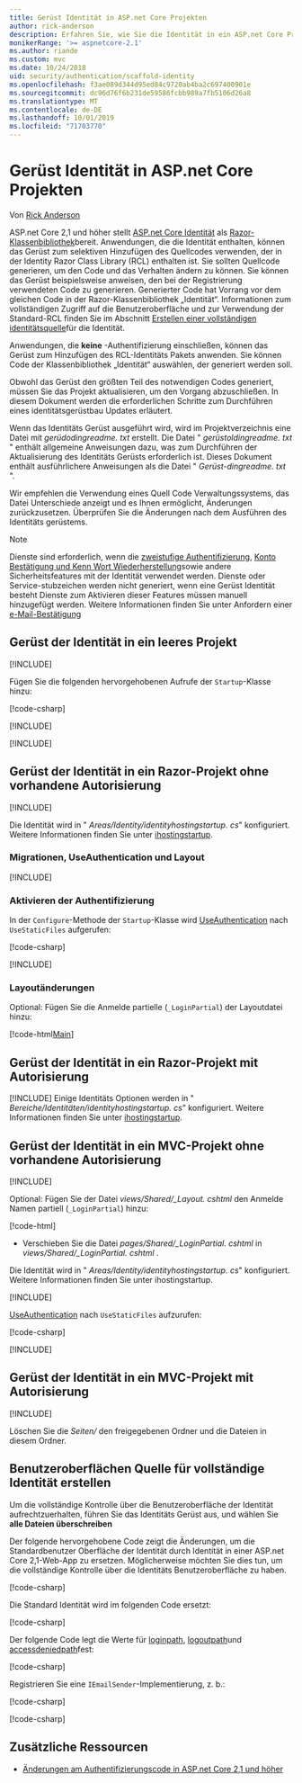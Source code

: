 ```yaml
---
title: Gerüst Identität in ASP.net Core Projekten
author: rick-anderson
description: Erfahren Sie, wie Sie die Identität in ein ASP.net Core Projekt eingerüstbau.
monikerRange: '>= aspnetcore-2.1'
ms.author: riande
ms.custom: mvc
ms.date: 10/24/2018
uid: security/authentication/scaffold-identity
ms.openlocfilehash: f3ae089d344d95ed84c9720ab4ba2c697400901e
ms.sourcegitcommit: dc96d76f6b231de59586fcbb989a7fb5106d26a8
ms.translationtype: MT
ms.contentlocale: de-DE
ms.lasthandoff: 10/01/2019
ms.locfileid: "71703770"
---
```

# <a name="scaffold-identity-in-aspnet-core-projects"></a>Gerüst Identität in ASP.net Core Projekten

Von [Rick Anderson](https://twitter.com/RickAndMSFT)

ASP.net Core 2,1 und höher stellt [ASP.net Core Identität](xref:security/authentication/identity) als [Razor-Klassenbibliothek](xref:razor-pages/ui-class)bereit. Anwendungen, die die Identität enthalten, können das Gerüst zum selektiven Hinzufügen des Quellcodes verwenden, der in der Identity Razor Class Library (RCL) enthalten ist. Sie sollten Quellcode generieren, um den Code und das Verhalten ändern zu können. Sie können das Gerüst beispielsweise anweisen, den bei der Registrierung verwendeten Code zu generieren. Generierter Code hat Vorrang vor dem gleichen Code in der Razor-Klassenbibliothek „Identität“. Informationen zum vollständigen Zugriff auf die Benutzeroberfläche und zur Verwendung der Standard-RCL finden Sie im Abschnitt [Erstellen einer vollständigen identitätsquelle](#full)für die Identität.

Anwendungen, die **keine** -Authentifizierung einschließen, können das Gerüst zum Hinzufügen des RCL-Identitäts Pakets anwenden. Sie können Code der Klassenbibliothek „Identität“ auswählen, der generiert werden soll.

Obwohl das Gerüst den größten Teil des notwendigen Codes generiert, müssen Sie das Projekt aktualisieren, um den Vorgang abzuschließen. In diesem Dokument werden die erforderlichen Schritte zum Durchführen eines identitätsgerüstbau Updates erläutert.

Wenn das Identitäts Gerüst ausgeführt wird, wird im Projektverzeichnis eine Datei mit *gerüdodingreadme. txt* erstellt. Die Datei " *gerüstoldingreadme. txt* " enthält allgemeine Anweisungen dazu, was zum Durchführen der Aktualisierung des Identitäts Gerüsts erforderlich ist. Dieses Dokument enthält ausführlichere Anweisungen als die Datei " *Gerüst-dingreadme. txt* ".

Wir empfehlen die Verwendung eines Quell Code Verwaltungssystems, das Datei Unterschiede anzeigt und es Ihnen ermöglicht, Änderungen zurückzusetzen. Überprüfen Sie die Änderungen nach dem Ausführen des Identitäts gerüstems.

> [!NOTE]
> Dienste sind erforderlich, wenn die [zweistufige Authentifizierung](xref:security/authentication/identity-enable-qrcodes), [Konto Bestätigung und Kenn Wort Wiederherstellung](xref:security/authentication/accconfirm)sowie andere Sicherheitsfeatures mit der Identität verwendet werden. Dienste oder Service-stubzeichen werden nicht generiert, wenn eine Gerüst Identität besteht Dienste zum Aktivieren dieser Features müssen manuell hinzugefügt werden. Weitere Informationen finden Sie unter Anfordern einer [e-Mail-Bestätigung](xref:security/authentication/accconfirm#require-email-confirmation)

## <a name="scaffold-identity-into-an-empty-project"></a>Gerüst der Identität in ein leeres Projekt

[!INCLUDE[](~/includes/scaffold-identity/id-scaffold-dlg.md)]

Fügen Sie die folgenden hervorgehobenen Aufrufe der `Startup`-Klasse hinzu:

[!code-csharp[](scaffold-identity/sample/StartupEmpty.cs?name=snippet1&highlight=5,20-23)]

[!INCLUDE[](~/includes/scaffold-identity/hsts.md)]

[!INCLUDE[](~/includes/scaffold-identity/migrations.md)]

## <a name="scaffold-identity-into-a-razor-project-without-existing-authorization"></a>Gerüst der Identität in ein Razor-Projekt ohne vorhandene Autorisierung

<!--  Updated for 3.0
set projNam=RPnoAuth
set projType=webapp

dotnet new %projType% -o %projNam%
cd %projNam%
dotnet add package Microsoft.VisualStudio.Web.CodeGeneration.Design
dotnet add package Microsoft.EntityFrameworkCore.Design
dotnet add package Microsoft.AspNetCore.Identity.EntityFrameworkCore
dotnet add package Microsoft.AspNetCore.Identity.UI
dotnet add package Microsoft.EntityFrameworkCore.SqlServer
dotnet restore
dotnet aspnet-codegenerator identity --useDefaultUI
dotnet ef migrations add CreateIdentitySchema
dotnet ef database update
-->

[!INCLUDE[](~/includes/scaffold-identity/id-scaffold-dlg.md)]

Die Identität wird in " *Areas/Identity/identityhostingstartup. cs*" konfiguriert. Weitere Informationen finden Sie unter [ihostingstartup](xref:fundamentals/configuration/platform-specific-configuration).

<a name="efm"></a>

### <a name="migrations-useauthentication-and-layout"></a>Migrationen, UseAuthentication und Layout

[!INCLUDE[](~/includes/scaffold-identity/migrations.md)]

<a name="useauthentication"></a>

### <a name="enable-authentication"></a>Aktivieren der Authentifizierung

In der `Configure`-Methode der `Startup`-Klasse wird [UseAuthentication](/dotnet/api/microsoft.aspnetcore.builder.authappbuilderextensions.useauthentication?view=aspnetcore-2.0#Microsoft_AspNetCore_Builder_AuthAppBuilderExtensions_UseAuthentication_Microsoft_AspNetCore_Builder_IApplicationBuilder_) nach `UseStaticFiles` aufgerufen:

[!code-csharp[](scaffold-identity/sample/StartupRPnoAuth.cs?name=snippet1&highlight=29)]

[!INCLUDE[](~/includes/scaffold-identity/hsts.md)]

### <a name="layout-changes"></a>Layoutänderungen

Optional: Fügen Sie die Anmelde partielle (`_LoginPartial`) der Layoutdatei hinzu:

[!code-html[Main](scaffold-identity/sample/_Layout.cshtml?highlight=37)]

## <a name="scaffold-identity-into-a-razor-project-with-authorization"></a>Gerüst der Identität in ein Razor-Projekt mit Autorisierung

<!--
Use >=2.1: dotnet new webapp -au Individual -o RPauth
Use = 2.0: dotnet new razor -au Individual -o RPauth
uld option: Use Local DB, not SQLite

dotnet new webapp -au Individual -uld -o RPauth
cd RPauth
dotnet add package Microsoft.VisualStudio.Web.CodeGeneration.Design
dotnet restore
dotnet aspnet-codegenerator identity -dc RPauth.Data.ApplicationDbContext --files Account.Register
-->

[!INCLUDE[](~/includes/scaffold-identity/id-scaffold-dlg-auth.md)]
Einige Identitäts Optionen werden in " *Bereiche/Identitäten/identityhostingstartup. cs*" konfiguriert. Weitere Informationen finden Sie unter [ihostingstartup](xref:fundamentals/configuration/platform-specific-configuration).

## <a name="scaffold-identity-into-an-mvc-project-without-existing-authorization"></a>Gerüst der Identität in ein MVC-Projekt ohne vorhandene Autorisierung

<!--
set projNam=MvcNoAuth
set projType=mvc
set version=2.1.0

dotnet new %projType% -o %projNam%
cd %projNam%
dotnet add package Microsoft.VisualStudio.Web.CodeGeneration.Design -v %version%
dotnet restore
dotnet aspnet-codegenerator identity --useDefaultUI
dotnet ef migrations add CreateIdentitySchema
dotnet ef database update
-->

[!INCLUDE[](~/includes/scaffold-identity/id-scaffold-dlg.md)]

Optional: Fügen Sie der Datei *views/Shared/_Layout. cshtml* den Anmelde Namen partiell (`_LoginPartial`) hinzu:

[!code-html[](scaffold-identity/sample/_LayoutMvc.cshtml?highlight=37)]

* Verschieben Sie die Datei *pages/Shared/_LoginPartial. cshtml* in *views/Shared/_LoginPartial. cshtml* .

Die Identität wird in " *Areas/Identity/identityhostingstartup. cs*" konfiguriert. Weitere Informationen finden Sie unter ihostingstartup.

[!INCLUDE[](~/includes/scaffold-identity/migrations.md)]

[UseAuthentication](/dotnet/api/microsoft.aspnetcore.builder.authappbuilderextensions.useauthentication?view=aspnetcore-2.0#Microsoft_AspNetCore_Builder_AuthAppBuilderExtensions_UseAuthentication_Microsoft_AspNetCore_Builder_IApplicationBuilder_) nach `UseStaticFiles` aufzurufen:

[!code-csharp[](scaffold-identity/sample/StartupMvcNoAuth.cs?name=snippet1&highlight=23)]

[!INCLUDE[](~/includes/scaffold-identity/hsts.md)]

## <a name="scaffold-identity-into-an-mvc-project-with-authorization"></a>Gerüst der Identität in ein MVC-Projekt mit Autorisierung

<!--
dotnet new mvc -au Individual -o MvcAuth
cd MvcAuth
dotnet add package Microsoft.VisualStudio.Web.CodeGeneration.Design
dotnet restore
dotnet aspnet-codegenerator identity -dc MvcAuth.Data.ApplicationDbContext --files Account.Register
-->

[!INCLUDE[](~/includes/scaffold-identity/id-scaffold-dlg-auth.md)]

Löschen Sie die *Seiten/* den freigegebenen Ordner und die Dateien in diesem Ordner.

<a name="full"></a>

## <a name="create-full-identity-ui-source"></a>Benutzeroberflächen Quelle für vollständige Identität erstellen

Um die vollständige Kontrolle über die Benutzeroberfläche der Identität aufrechtzuerhalten, führen Sie das Identitäts Gerüst aus, und wählen Sie **alle Dateien überschreiben**

Der folgende hervorgehobene Code zeigt die Änderungen, um die Standardbenutzer Oberfläche der Identität durch Identität in einer ASP.net Core 2,1-Web-App zu ersetzen. Möglicherweise möchten Sie dies tun, um die vollständige Kontrolle über die Identitäts Benutzeroberfläche zu haben.

[!code-csharp[](scaffold-identity/sample/StartupFull.cs?name=snippet1&highlight=13-14,17-999)]

Die Standard Identität wird im folgenden Code ersetzt:

[!code-csharp[](scaffold-identity/sample/StartupFull.cs?name=snippet2)]

Der folgende Code legt die Werte für [loginpath](/dotnet/api/microsoft.aspnetcore.authentication.cookies.cookieauthenticationoptions.loginpath), [logoutpath](/dotnet/api/microsoft.aspnetcore.authentication.cookies.cookieauthenticationoptions.logoutpath)und [accessdeniedpath](/dotnet/api/microsoft.aspnetcore.authentication.cookies.cookieauthenticationoptions.accessdeniedpath)fest:

[!code-csharp[](scaffold-identity/sample/StartupFull.cs?name=snippet3)]

Registrieren Sie eine `IEmailSender`-Implementierung, z. b.:

[!code-csharp[](scaffold-identity/sample/StartupFull.cs?name=snippet4)]

[!code-csharp[](scaffold-identity/sample/StartupFull.cs?name=snippet)]

## <a name="additional-resources"></a>Zusätzliche Ressourcen

* [Änderungen am Authentifizierungscode in ASP.net Core 2,1 und höher](xref:migration/20_21#changes-to-authentication-code)
